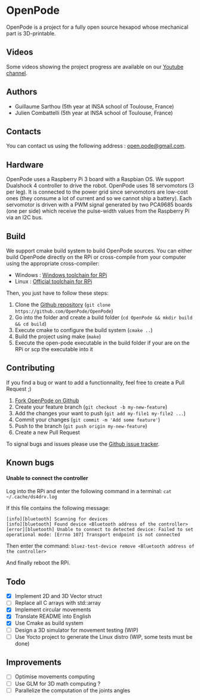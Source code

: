 # OpenPode
OpenPode is a project for a fully open source hexapod whose mechanical part is 3D-printable.

## Videos
Some videos showing the project progress are available on our [Youtube channel](https://www.youtube.com/channel/UCUNnqteGSC3-gRxhA2PmjtQ).

## Authors
* Guillaume Sarthou (5th year at INSA school of Toulouse, France)
* Julien Combattelli (5th year at INSA school of Toulouse, France)

## Contacts
You can contact us using the following address : open.pode@gmail.com.

## Hardware
OpenPode uses a Raspberry Pi 3 board with a Raspbian OS. We support Dualshock 4 controller to drive the robot. OpenPode uses 18 servomotors (3 per leg). It is connected to the power grid since servomotors are low-cost ones (they consume a lot of current and so we cannot ship a battery). Each servomotor is driven with a PWM signal generated by two PCA9685 boards (one per side) which receive the pulse-width values from the Raspberry Pi via an I2C bus.

## Build
We support cmake build system to build OpenPode sources. You can either build OpenPode directly on the RPi or cross-compile from your computer using the appropriate cross-compiler:
* Windows : [Windows toolchain for RPi](http://gnutoolchains.com/raspberry/)
* Linux   : [Official toolchain for RPi](https://github.com/raspberrypi/tools/tree/master/arm-bcm2708/arm-rpi-4.9.3-linux-gnueabihf)

Then, you just have to follow these steps:
1. Clone the [Github repository](https://github.com/OpenPode/OpenPode) (`git clone https://github.com/OpenPode/OpenPode`)
2. Go into the folder and create a build folder (`cd OpenPode && mkdir build && cd build`)
3. Execute cmake to configure the build system (`cmake ..`)
4. Build the project using make (`make`)
5. Execute the open-pode executable in the build folder if your are on the RPi or scp the executable into it

## Contributing
If you find a bug or want to add a functionnality, feel free to create a Pull Request ;)

1. [Fork OpenPode on Github](https://github.com/OpenPode/OpenPode)
2. Create your feature branch (`git checkout -b my-new-feature`)
3. Add the changes your want to push (`git add my-file1 my-file2 ...`)
4. Commit your changes (`git commit -m 'Add some feature'`)
5. Push to the branch (`git push origin my-new-feature`)
6. Create a new Pull Request

To signal bugs and issues please use the [Github issue tracker](https://github.com/OpenPode/OpenPode/issues).

## Known bugs
#### Unable to connect the controller
Log into the RPi and enter the following command in a terminal: `cat ~/.cache/ds4drv.log`

If this file contains the following message:
```
[info][bluetooth] Scanning for devices
[info][bluetooth] Found device <Bluetooth address of the controller>
[error][bluetooth] Unable to connect to detected device: Failed to set operational mode: [Errno 107] Transport endpoint is not connected
```
Then enter the command: `bluez-test-device remove <Bluetooth address of the controller>`

And finally reboot the RPi.

## Todo
- [x] Implement 2D and 3D Vector struct
- [ ] Replace all C arrays with std::array
- [x] Implement circular movements
- [x] Translate README into English
- [x] Use Cmake as build system
- [ ] Design a 3D simulator for movement testing (WIP)
- [ ] Use Yocto project to generate the Linux distro (WIP, some tests must be done)

## Improvements
- [ ] Optimise movements computing
- [ ] Use GLM for 3D math computing ?
- [ ] Parallelize the computation of the joints angles
